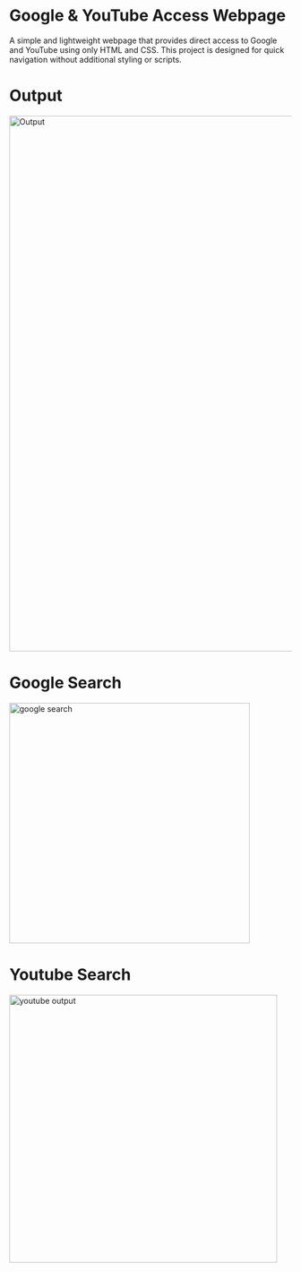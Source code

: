 # Google & YouTube Access Webpage
A simple and lightweight webpage that provides direct access to Google and YouTube using only HTML and CSS. This project is designed for quick navigation without additional styling or scripts.

# Output 
<img width="956" alt="Output " src="https://github.com/user-attachments/assets/b4592278-6bdb-4529-9e23-7d087fa21cb3" />

# Google Search 
<img width="429" alt="google search" src="https://github.com/user-attachments/assets/6e1181c7-b239-4cad-964b-5a008bdcac4a" />

# Youtube Search 
<img width="478" alt="youtube output" src="https://github.com/user-attachments/assets/407bc1b6-970b-44da-9fa6-a61e8ea4c49d" />
